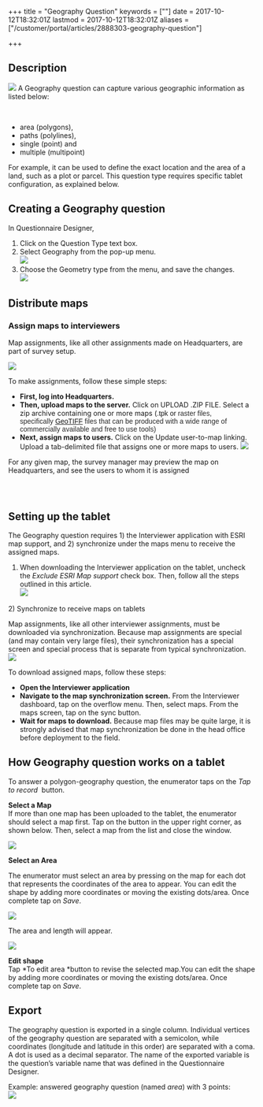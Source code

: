 +++
title = "Geography Question"
keywords = [""]
date = 2017-10-12T18:32:01Z
lastmod = 2017-10-12T18:32:01Z
aliases = ["/customer/portal/articles/2888303-geography-question"]

+++

Description 
------------

![](/images/825285.png) A Geography question can capture various
geographic information as listed below:  
  
 

-   area (polygons),
-   paths (polylines),
-   single (point) and
-   multiple (multipoint)

For example, it can be used to define the exact location and the area of
a land, such as a plot or parcel. This question type requires specific
tablet configuration, as explained below. 

 Creating a Geography question
------------------------------

In Questionnaire Designer, 

1.  Click on the Question Type text box.
2.  Select Geography from the pop-up menu.  
    ![](/images/885524.png)
3.  Choose the Geometry type from the menu, and save the changes.   
    ![](/images/885526.png)

Distribute maps
---------------

### Assign maps to interviewers

Map assignments, like all other assignments made on Headquarters, are
part of survey setup.  
  
![](/images/839994.png)

To make assignments, follow these simple steps:

-   **First, log into Headquarters.**
-   **Then, upload maps to the server.** Click on UPLOAD .ZIP FILE.
    Select a zip archive containing one or more maps (<span
    style="font-family:arial,helvetica,sans-serif;">.tpk or<span
    style="color: rgb(42, 42, 42); font-size: 14px;"> raster files,
    specifically [GeoTIFF](https://en.wikipedia.org/wiki/GeoTIFF) files
    that can be produced with a wide range of commercially available and
    free to use tools)</span></span>
-   **Next, assign maps to users.** Click on the Update user-to-map
    linking. Upload a tab-delimited file that assigns one or more maps
    to users. ![](/images/839995.png)

For any given map, the survey manager may preview the map on
Headquarters, and see the users to whom it is assigned

###  

Setting up the tablet
---------------------

The Geography question requires 1) the Interviewer application with ESRI
map support, and 2) synchronize under the maps menu to receive the
assigned maps. 

1) When downloading the Interviewer application on the tablet, uncheck
the *Exclude ESRI Map support* check box. Then, follow all the steps
outlined in this article.   
![](/images/825292.png)  
  
2) Synchronize to receive maps on tablets

Map assignments, like all other interviewer assignments, must be
downloaded via synchronization. Because map assignments are special (and
may contain very large files), their synchronization has a special
screen and special process that is separate from typical
synchronization.  
![](/images/839997.png)

To download assigned maps, follow these steps:

-   **Open the Interviewer application**
-   **Navigate to the map synchronization screen.** From the Interviewer
    dashboard, tap on the overflow menu. Then, select maps. From the
    maps screen, tap on the sync button.
-   **Wait for maps to download.** Because map files may be quite large,
    it is strongly advised that map synchronization be done in the head
    office before deployment to the field.

How Geography question works on a tablet 
-----------------------------------------

To answer a polygon-geography question, the enumerator taps on the *Tap
to record*  button.   
  
**Select a Map**  
If more than one map has been uploaded to the tablet, the enumerator
should select a map first. Tap on the button in the upper right corner,
as shown below. Then, select a map from the list and close the
window.   
  
![](/images/827810.png)  
  
**Select an Area**  
  
The enumerator must select an area by pressing on the map for each dot
that represents the coordinates of the area to appear. You can edit the
shape by adding more coordinates or moving the existing dots/area. Once
complete tap on *Save*.  
  
![](/images/825301.png)  
  
The area and length will appear.    
  
![](/images/825293.png)  
  
**Edit shape**  
Tap *To edit area *button to revise the selected map.You can edit the
shape by adding more coordinates or moving the existing dots/area. Once
complete tap on *Save*.

Export 
-------

The geography question is exported in a single column. Individual
vertices of the geography question are separated with a semicolon, while
coordinates (longitude and latitude in this order) are separated with a
coma. A dot is used as a decimal separator. The name of the exported
variable is the question’s variable name that was defined in the
Questionnaire Designer.   
  
Example: answered geography question (named *area*) with 3 points:  
![](/images/825296.png)
